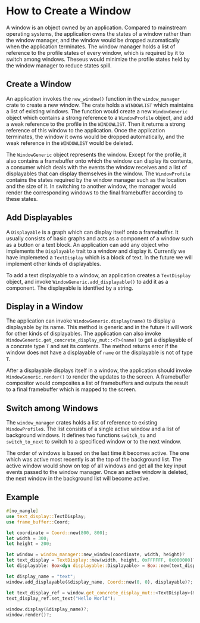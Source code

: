 # How to Create a Window

A window is an object owned by an application. Compared to mainstream operating systems, the application owns the states of a window rather than the window manager, and the window would be dropped automatically when the application terminates. The window manager holds a list of reference to the profile states of every window, which is required by it to switch among windows. Theseus would minimize the profile states held by the window manager to reduce states spill.

## Create a Window

An application invokes the `new_window()` function in the `window_manager` crate to create a new window. The crate holds a `WINDOWLIST` which maintains a list of existing windows. The function would create a new `WindowGeneric` object which contains a strong reference to a `WindowProfile` object, and add a weak reference to the profile in the `WINDOWLIST`. Then it returns a strong reference of this window to the application. Once the application terminates, the window it owns would be dropped automatically, and the weak reference in the `WINDOWLIST` would be deleted.

The `WindowGeneric` object represents the window. Except for the profile, it also contains a framebuffer onto which the window can display its contents, a consumer which deals with the events the window receives and a list of displayables that can display themselves in the window. The `WindowProfile` contains the states required by the window manager such as the location and the size of it. In switching to another window, the manager would render the corresponding windows to the final framebuffer according to these states.

## Add Displayables

A `Displayable` is a graph which can display itself onto a framebuffer. It usually consists of basic graphs and acts as a component of a window such as a button or a text block. An application can add any object who implements the `Displayable` trait to a window and display it. Currently we have implemeted a `TextDisplay` which is a block of text. In the future we will implement other kinds of displayables.

To add a text displayable to a window, an application creates a `TextDisplay` object, and invoke `WindowGeneric.add_displayable()` to add it as a component. The displayable is identfied by a string. 

## Display in a Window

The application can invoke `WindowGeneric.display(name)` to display a displayable by its name. This method is generic and in the future it will work for other kinds of displayables. The application can also invoke `WindowGeneric.get_concrete_display_mut::<T>(name)` to get a displayable of a concrate type `T` and set its contents. The method returns error if the window does not have a displayable of `name` or the displayable is not of type `T`.

After a displayable displays itself in a window, the application should invoke `WindowGeneric.render()` to render the updates to the screen. A framebuffer compositor would composites a list of framebuffers and outputs the result to a final framebuffer which is mapped to the screen.

## Switch among Windows

The `window_manager` crates holds a list of reference to existing `WindowProfile`s. The list consists of a single active window and a list of background windows. It defines two functions `switch_to` and `switch_to_next` to switch to a specificed window or to the next window.

The order of windows is based on the last time it becomes active. The one which was active most recently is at the top of the background list. The active window would show on top of all windows and get all the key input events passed to the window manager. Once an active window is deleted, the next window in the background list will become active.

## Example

```rust
#[no_mangle]
use text_display::TextDisplay;
use frame_buffer::Coord;

let coordinate = Coord::new(800, 800);
let width = 300;
let height = 200;

let window = window_manager::new_window(coordinate, width, height)?
let text_display = TextDisplay::new(width, height, 0xFFFFFF, 0x000000)?
let displayable: Box<dyn displayable::Displayable> = Box::new(text_display);

let display_name = "text";
window.add_displayable(&display_name, Coord::new(0, 0), displayable)?;

let text_display_ref = window.get_concrete_display_mut::<TextDisplay>(&display_name)?;
text_display_ref.set_text("Hello World");
            
window.display(&display_name)?;
window.render()?;
```